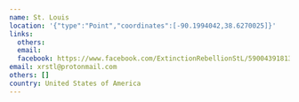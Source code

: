 ```yaml
---
name: St. Louis
location: '{"type":"Point","coordinates":[-90.1994042,38.6270025]}'
links:
  others: 
  email: 
  facebook: https://www.facebook.com/ExtinctionRebellionStL/590043918134273
email: xrstl@protonmail.com
others: []
country: United States of America
---
```


